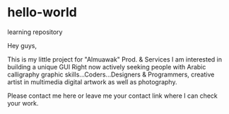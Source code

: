 # hello-world
learning repository

Hey guys, 

This is my little project for "Almuawak" Prod. & Services I am interested in building a unique GUI 
Right now actively seeking people with Arabic calligraphy graphic skills...Coders...Designers & Programmers, creative artist in multimedia digital artwork as well as photography.

Please contact me here or leave me your contact link where I can check your work.
